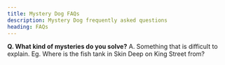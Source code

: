 ```yaml
---
title: Mystery Dog FAQs
description: Mystery Dog frequently asked questions
heading: FAQs
---
```


<p><strong>Q. What kind of mysteries do you solve?</strong>
A. Something that is difficult to explain. Eg. Where is the fish tank in Skin Deep on King Street from?</p>
